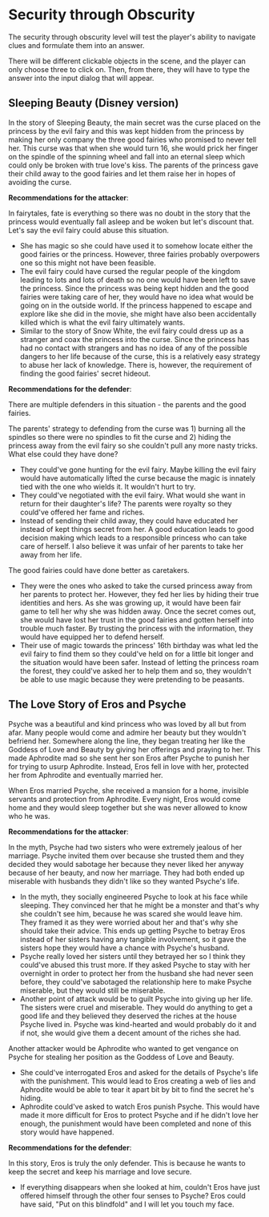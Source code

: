 # Security through Obscurity

The security through obscurity level will test the player's ability to navigate clues and formulate them into an answer. 

There will be different clickable objects in the scene, and the player can only choose three to click on. Then, from there, they will have to type the answer into the input dialog that will appear.

## Sleeping Beauty (Disney version)

In the story of Sleeping Beauty, the main secret was the curse placed on the princess by the evil fairy and this was kept hidden from the princess by making her only company the three good fairies who promised to never tell her. This curse was that when she would turn 16, she would prick her finger on the spindle of the spinning wheel and fall into an eternal sleep which could only be broken with true love's kiss. The parents of the princess gave their child away to the good fairies and let them raise her in hopes of avoiding the curse.

**Recommendations for the attacker**:

In fairytales, fate is everything so there was no doubt in the story that the princess would eventually fall asleep and be woken but let's discount that. Let's say the evil fairy could abuse this situation.

- She has magic so she could have used it to somehow locate either the good fairies or the princess. However, three fairies probably overpowers one so this might not have been feasible.
- The evil fairy could have cursed the regular people of the kingdom leading to lots and lots of death so no one would have been left to save the princess. Since the princess was being kept hidden and the good fairies were taking care of her, they would have no idea what would be going on in the outside world. If the princess happened to escape and explore like she did in the movie, she might have also been accidentally killed which is what the evil fairy ultimately wants.
- Similar to the story of Snow White, the evil fairy could dress up as a stranger and coax the princess into the curse. Since the princess has had no contact with strangers and has no idea of any of the possible dangers to her life because of the curse, this is a relatively easy strategy to abuse her lack of knowledge. There is, however, the requirement of finding the good fairies' secret hideout.

**Recommendations for the defender**:

There are multiple defenders in this situation - the parents and the good fairies.

The parents' strategy to defending from the curse was 1) burning all the spindles so there were no spindles to fit the curse and 2) hiding the princess away from the evil fairy so she couldn't pull any more nasty tricks. What else could they have done?

- They could've gone hunting for the evil fairy. Maybe killing the evil fairy would have automatically lifted the curse because the magic is innately tied with the one who wields it. It wouldn't hurt to try.
- They could've negotiated with the evil fairy. What would she want in return for their daughter's life? The parents were royalty so they could've offered her fame and riches.
- Instead of sending their child away, they could have educated her instead of kept things secret from her. A good education leads to good decision making which leads to a responsible princess who can take care of herself. I also believe it was unfair of her parents to take her away from her life.

The good fairies could have done better as caretakers.

- They were the ones who asked to take the cursed princess away from her parents to protect her. However, they fed her lies by hiding their true identities and hers. As she was growing up, it would have been fair game to tell her why she was hidden away. Once the secret comes out, she would have lost her trust in the good fairies and gotten herself into trouble much faster. By trusting the princess with the information, they would have equipped her to defend herself.
- Their use of magic towards the princess' 16th birthday was what led the evil fairy to find them so they could've held on for a little bit longer and the situation would have been safer. Instead of letting the princess roam the forest, they could've asked her to help them and so, they wouldn't be able to use magic because they were pretending to be peasants.

## The Love Story of Eros and Psyche

Psyche was a beautiful and kind princess who was loved by all but from afar. Many people would come and admire her beauty but they wouldn't befriend her. Somewhere along the line, they began treating her like the Goddess of Love and Beauty by giving her offerings and praying to her. This made Aphrodite mad so she sent her son Eros after Psyche to punish her for trying to usurp Aphrodite. Instead, Eros fell in love with her, protected her from Aphrodite and eventually married her. 

When Eros married Psyche, she received a mansion for a home, invisible servants and protection from Aphrodite. Every night, Eros would come home and they would sleep together but she was never allowed to know who he was. 

**Recommendations for the attacker**:

In the myth, Psyche had two sisters who were extremely jealous of her marriage. Psyche invited them over because she trusted them and they decided they would sabotage her because they never liked her anyway because of her beauty, and now her marriage. They had both ended up miserable with husbands they didn't like so they wanted Psyche's life.

- In the myth, they socially engineered Psyche to look at his face while sleeping. They convinced her that he might be a monster and that's why she couldn't see him, because he was scared she would leave him. They framed it as they were worried about her and that's why she should take their advice. This ends up getting Psyche to betray Eros instead of her sisters having any tangible involvement, so it gave the sisters hope they would have a chance with Psyche's husband.
- Psyche really loved her sisters until they betrayed her so I think they could've abused this trust more. If they asked Psyche to stay with her overnight in order to protect her from the husband she had never seen before, they could've sabotaged the relationship here to make Psyche miserable, but they would still be miserable.
- Another point of attack would be to guilt Psyche into giving up her life. The sisters were cruel and miserable. They would do anything to get a good life and they believed they deserved the riches at the house Psyche lived in. Psyche was kind-hearted and would probably do it and if not, she would give them a decent amount of the riches she had.

Another attacker would be Aphrodite who wanted to get vengance on Psyche for stealing her position as the Goddess of Love and Beauty. 

- She could've interrogated Eros and asked for the details of Psyche's life with the punishment. This would lead to Eros creating a web of lies and Aphrodite would be able to tear it apart bit by bit to find the secret he's hiding.
- Aphrodite could've asked to watch Eros punish Psyche. This would have made it more difficult for Eros to protect Psyche and if he didn't love her enough, the punishment would have been completed and none of this story would have happened.

**Recommendations for the defender**:

In this story, Eros is truly the only defender. This is because he wants to keep the secret and keep his marriage and love secure.

- If everything disappears when she looked at him, couldn't Eros have just offered himself through the other four senses to Psyche? Eros could have said, "Put on this blindfold" and I will let you touch my face. 